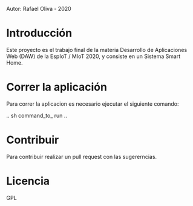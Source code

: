 Autor: Rafael Oliva - 2020
# Introducción

Este proyecto es el trabajo final de la materia Desarrollo de Aplicaciones Web (DAW)
de la EspIoT / MIoT 2020, y consiste en un Sistema Smart Home.

# Correr la aplicación

Para correr la aplicacion es necesario ejecutar el siguiente comando:

..
sh command_to_ run
..

# Contribuir

Para contribuir realizar un pull request con las sugererncias.

# Licencia

GPL